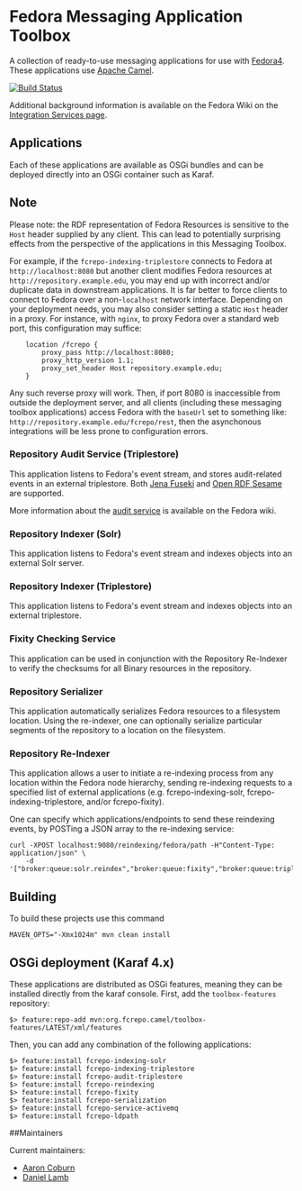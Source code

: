 # Fedora Messaging Application Toolbox

A collection of ready-to-use messaging applications for use
with [Fedora4](http://fcrepo.org). These applications use
[Apache Camel](https://camel.apache.org).

[![Build Status](https://travis-ci.org/fcrepo4-exts/fcrepo-camel-toolbox.png?branch=master)](https://travis-ci.org/fcrepo4-exts/fcrepo-camel-toolbox)

Additional background information is available on the Fedora Wiki on the
[Integration Services page](https://wiki.duraspace.org/display/FEDORA4x/Integration+Services).

## Applications

Each of these applications are available as OSGi bundles and can be deployed
directly into an OSGi container such as Karaf. 

## Note

Please note: the RDF representation of Fedora Resources is sensitive to the `Host` header
supplied by any client. This can lead to potentially surprising effects from the perspective
of the applications in this Messaging Toolbox.

For example, if the `fcrepo-indexing-triplestore` connects to Fedora at `http://localhost:8080`
but another client modifies Fedora resources at `http://repository.example.edu`, you may
end up with incorrect and/or duplicate data in downstream applications. It is far better to
force clients to connect to Fedora over a non-`localhost` network interface.
Depending on your deployment needs, you may also consider setting a static `Host` header in a proxy.
For instance, with `nginx`, to proxy Fedora over a standard web port, this configuration may suffice:
```
    location /fcrepo {
        proxy_pass http://localhost:8080;
        proxy_http_version 1.1;
        proxy_set_header Host repository.example.edu;
    }
```
Any such reverse proxy will work. Then, if port 8080 is inaccessible from outside the
deployment server, and all clients (including these messaging toolbox applications) access Fedora
with the `baseUrl` set to something like: `http://repository.example.edu/fcrepo/rest`,
then the asynchonous integrations will be less prone to configuration errors.

### Repository Audit Service (Triplestore)

This application listens to Fedora's event stream, and stores
audit-related events in an external triplestore. Both
[Jena Fuseki](http://jena.apache.org/documentation/serving_data/)
and [Open RDF Sesame](http://rdf4j.org/) are supported.

More information about the
[audit service](https://wiki.duraspace.org/display/FF/Design+-+Audit+Service)
is available on the Fedora wiki.

### Repository Indexer (Solr)

This application listens to Fedora's event stream and
indexes objects into an external Solr server.

### Repository Indexer (Triplestore)

This application listens to Fedora's event stream and
indexes objects into an external triplestore.

### Fixity Checking Service

This application can be used in conjunction with the Repository
Re-Indexer to verify the checksums for all Binary resources in
the repository.

### Repository Serializer

This application automatically serializes Fedora resources to a filesystem
location. Using the re-indexer, one can optionally serialize particular
segments of the repository to a location on the filesystem.

### Repository Re-Indexer

This application allows a user to initiate a re-indexing process
from any location within the Fedora node hierarchy, sending
re-indexing requests to a specified list of external applications
(e.g. fcrepo-indexing-solr, fcrepo-indexing-triplestore, and/or
fcrepo-fixity).

One can specify which applications/endpoints to send these 
reindexing events, by POSTing a JSON array to the re-indexing
service:

    curl -XPOST localhost:9080/reindexing/fedora/path -H"Content-Type: application/json" \
        -d '["broker:queue:solr.reindex","broker:queue:fixity","broker:queue:triplestore.reindex"]'

## Building

To build these projects use this command

    MAVEN_OPTS="-Xmx1024m" mvn clean install

## OSGi deployment (Karaf 4.x)

These applications are distributed as OSGi features, meaning they can be installed
directly from the karaf console. First, add the `toolbox-features` repository:

    $> feature:repo-add mvn:org.fcrepo.camel/toolbox-features/LATEST/xml/features

Then, you can add any combination of the following applications:

    $> feature:install fcrepo-indexing-solr
    $> feature:install fcrepo-indexing-triplestore
    $> feature:install fcrepo-audit-triplestore
    $> feature:install fcrepo-reindexing
    $> feature:install fcrepo-fixity
    $> feature:install fcrepo-serialization
    $> feature:install fcrepo-service-activemq
    $> feature:install fcrepo-ldpath


##Maintainers

Current maintainers:

* [Aaron Coburn](https://github.com/acoburn)
* [Daniel Lamb](https://github.com/dannylamb)
